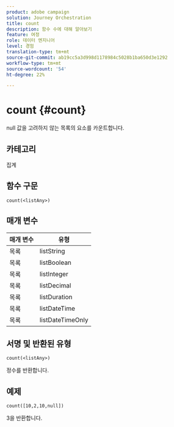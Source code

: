 ```yaml
---
product: adobe campaign
solution: Journey Orchestration
title: count
description: 함수 수에 대해 알아보기
feature: 여정
role: 데이터 엔지니어
level: 경험
translation-type: tm+mt
source-git-commit: ab19cc5a3d998d1178984c5028b1ba650d3e1292
workflow-type: tm+mt
source-wordcount: '54'
ht-degree: 22%

---
```



# count {#count}

null 값을 고려하지 않는 목록의 요소를 카운트합니다.

## 카테고리

집계

## 함수 구문

`count(<listAny>)`

## 매개 변수

| 매개 변수 | 유형 |
|-----------|------------------|
| 목록 | listString |
| 목록 | listBoolean |
| 목록 | listInteger |
| 목록 | listDecimal |
| 목록 | listDuration |
| 목록 | listDateTime |
| 목록 | listDateTimeOnly |

## 서명 및 반환된 유형

`count(<listAny>)`

정수를 반환합니다.

## 예제

`count([10,2,10,null])`

3을 반환합니다.
